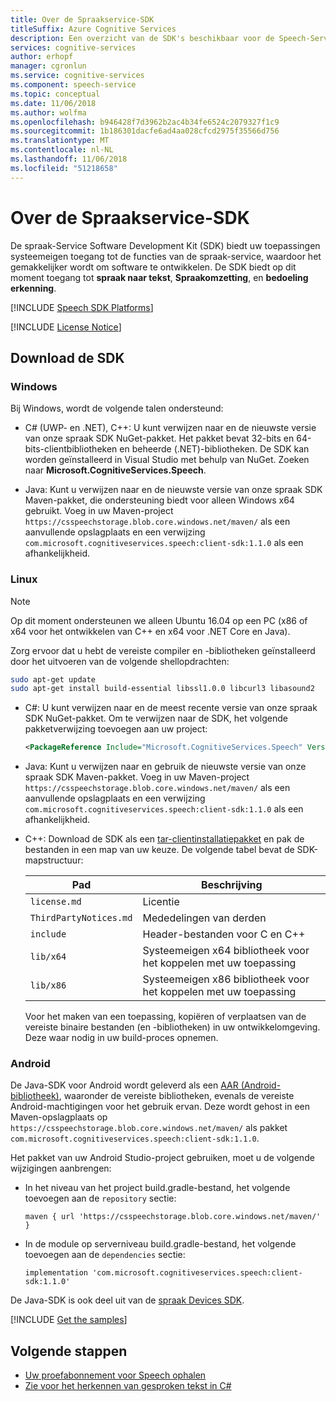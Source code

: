 ```yaml
---
title: Over de Spraakservice-SDK
titleSuffix: Azure Cognitive Services
description: Een overzicht van de SDK's beschikbaar voor de Speech-Service.
services: cognitive-services
author: erhopf
manager: cgronlun
ms.service: cognitive-services
ms.component: speech-service
ms.topic: conceptual
ms.date: 11/06/2018
ms.author: wolfma
ms.openlocfilehash: b946428f7d3962b2ac4b34fe6524c2079327f1c9
ms.sourcegitcommit: 1b186301dacfe6ad4aa028cfcd2975f35566d756
ms.translationtype: MT
ms.contentlocale: nl-NL
ms.lasthandoff: 11/06/2018
ms.locfileid: "51218658"
---
```

# <a name="about-the-speech-service-sdk"></a>Over de Spraakservice-SDK

De spraak-Service Software Development Kit (SDK) biedt uw toepassingen systeemeigen toegang tot de functies van de spraak-service, waardoor het gemakkelijker wordt om software te ontwikkelen. De SDK biedt op dit moment toegang tot **spraak naar tekst**, **Spraakomzetting**, en **bedoeling erkenning**.

[!INCLUDE [Speech SDK Platforms](../../../includes/cognitive-services-speech-service-speech-sdk-platforms.md)]

[!INCLUDE [License Notice](../../../includes/cognitive-services-speech-service-license-notice.md)]

## <a name="get-the-sdk"></a>Download de SDK

### <a name="windows"></a>Windows

Bij Windows, wordt de volgende talen ondersteund:

* C# (UWP- en .NET), C++: U kunt verwijzen naar en de nieuwste versie van onze spraak SDK NuGet-pakket. Het pakket bevat 32-bits en 64-bits-clientbibliotheken en beheerde (.NET)-bibliotheken. De SDK kan worden geïnstalleerd in Visual Studio met behulp van NuGet. Zoeken naar **Microsoft.CognitiveServices.Speech**.

* Java: Kunt u verwijzen naar en de nieuwste versie van onze spraak SDK Maven-pakket, die ondersteuning biedt voor alleen Windows x64 gebruikt. Voeg in uw Maven-project `https://csspeechstorage.blob.core.windows.net/maven/` als een aanvullende opslagplaats en een verwijzing `com.microsoft.cognitiveservices.speech:client-sdk:1.1.0` als een afhankelijkheid. 

### <a name="linux"></a>Linux

> [!NOTE]
> Op dit moment ondersteunen we alleen Ubuntu 16.04 op een PC (x86 of x64 voor het ontwikkelen van C++ en x64 voor .NET Core en Java).

Zorg ervoor dat u hebt de vereiste compiler en -bibliotheken geïnstalleerd door het uitvoeren van de volgende shellopdrachten:

```sh
sudo apt-get update
sudo apt-get install build-essential libssl1.0.0 libcurl3 libasound2
```

* C#: U kunt verwijzen naar en de meest recente versie van onze spraak SDK NuGet-pakket. Om te verwijzen naar de SDK, het volgende pakketverwijzing toevoegen aan uw project:

  ```xml
  <PackageReference Include="Microsoft.CognitiveServices.Speech" Version="1.1.0" />
  ```

* Java: Kunt u verwijzen naar en gebruik de nieuwste versie van onze spraak SDK Maven-pakket. Voeg in uw Maven-project `https://csspeechstorage.blob.core.windows.net/maven/` als een aanvullende opslagplaats en een verwijzing `com.microsoft.cognitiveservices.speech:client-sdk:1.1.0` als een afhankelijkheid. 

* C++: Download de SDK als een [tar-clientinstallatiepakket](https://aka.ms/csspeech/linuxbinary) en pak de bestanden in een map van uw keuze. De volgende tabel bevat de SDK-mapstructuur:

  |Pad|Beschrijving|
  |-|-|
  |`license.md`|Licentie|
  |`ThirdPartyNotices.md`|Mededelingen van derden|
  |`include`|Header-bestanden voor C en C++|
  |`lib/x64`|Systeemeigen x64 bibliotheek voor het koppelen met uw toepassing|
  |`lib/x86`|Systeemeigen x86 bibliotheek voor het koppelen met uw toepassing|

  Voor het maken van een toepassing, kopiëren of verplaatsen van de vereiste binaire bestanden (en -bibliotheken) in uw ontwikkelomgeving. Deze waar nodig in uw build-proces opnemen.

### <a name="android"></a>Android

De Java-SDK voor Android wordt geleverd als een [AAR (Android-bibliotheek)](https://developer.android.com/studio/projects/android-library), waaronder de vereiste bibliotheken, evenals de vereiste Android-machtigingen voor het gebruik ervan. Deze wordt gehost in een Maven-opslagplaats op `https://csspeechstorage.blob.core.windows.net/maven/` als pakket `com.microsoft.cognitiveservices.speech:client-sdk:1.1.0`.

Het pakket van uw Android Studio-project gebruiken, moet u de volgende wijzigingen aanbrengen:

* In het niveau van het project build.gradle-bestand, het volgende toevoegen aan de `repository` sectie:

  ```text
  maven { url 'https://csspeechstorage.blob.core.windows.net/maven/' }
  ```

* In de module op serverniveau build.gradle-bestand, het volgende toevoegen aan de `dependencies` sectie:

  ```text
  implementation 'com.microsoft.cognitiveservices.speech:client-sdk:1.1.0'
  ```

De Java-SDK is ook deel uit van de [spraak Devices SDK](speech-devices-sdk.md).

[!INCLUDE [Get the samples](../../../includes/cognitive-services-speech-service-speech-sdk-sample-download-h2.md)]

## <a name="next-steps"></a>Volgende stappen

* [Uw proefabonnement voor Speech ophalen](https://azure.microsoft.com/try/cognitive-services/)
* [Zie voor het herkennen van gesproken tekst in C#](quickstart-csharp-dotnet-windows.md)
